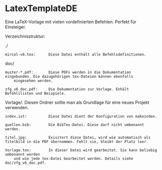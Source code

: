 # LatexTemplateDE
Eine LaTeX-Vorlage mit vielen vordefinierten Befehlen. Perfekt für Einsteiger.

Verzeichnisstruktur:

./

    mircol-v6.tex:      Diese Datei enthält alle Befehlsdefinitionen.

doc/

    muster-*.pdf:       Diese PDFs werden in die Dokumentation eingebunden. Die dazugehörigen tex-Dateien können ebenfalls
        eingesehen werden.

    zfg_v6_doc.pdf:     Die Dokumentation zur Vorlage. Enhält Befehlslisten und Beispiele.

Vorlage/:               Diesen Ordner sollte man als Grundlage für eine neues Projekt verwenden.

    index.ist:          Diese Datei dient der Konfiguration von makeindex.

	quellen.bib:		Die BibTex-Datei. Diese darf nicht umbenannt werden.

	titel.jpg:			Exisitert diese Datei, wird wie automatisch als Titelbild in die PDF übernommen. Fehlt sie, bleibt der Platz leer.

	Vorlage.tex:		In dieser Datei wird gearbeitet. Sie kann beliebig umbenannt werden
	    und wie jede tex-Datei bearbeitet werden. Details siehe doc/zfg_v6_doc.pdf.
